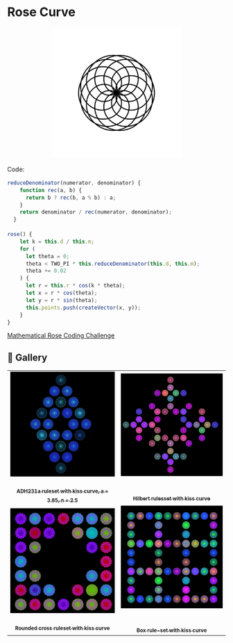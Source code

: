 # Rose Curve

<p align="center"><img src="./assets/shape_images/rose.jpg" alt="rose curve" width="300px"></p>

Code:

```JavaScript
reduceDenominator(numerator, denominator) {
    function rec(a, b) {
      return b ? rec(b, a % b) : a;
    }
    return denominator / rec(numerator, denominator);
  }

rose() {
    let k = this.d / this.m;
    for (
      let theta = 0;
      theta < TWO_PI * this.reduceDenominator(this.d, this.m);
      theta += 0.02
    ) {
      let r = this.r * cos(k * theta);
      let x = r * cos(theta);
      let y = r * sin(theta);
      this.points.push(createVector(x, y));
    }
}
```

[Mathematical Rose Coding Challenge](https://thecodingtrain.com/challenges/55-mathematical-rose-patterns)

## 🌄 Gallery

<!-- IMAGE-LIST:START - Do not remove or modify this section -->
<!-- prettier-ignore-start -->
<!-- markdownlint-disable -->
<table>
  <tbody>
   <tr>
     <td align="center"><a href=""> <img class="img" src="../assets/Ruleset-shape-examples/mango-leaf-rose.jpg" alt="ADH231a ruleset with kiss curve" style="vertical-align:top;" width="500" /><br /><sub><b><br/>ADH231a ruleset with kiss curve, a = 3.85, n = 2.5</b></sub></a></td>
     <td align="center"><a href=""> <img class="img" src="../assets/Ruleset-shape-examples/adh231a-rose.jpg" alt="Hilbert rulesset with kiss curve" style=" display: block;
    margin-left: auto;
    margin-right: auto;" width="500" /><br /><sub><b><br/>Hilbert rulesset with kiss curve</b></sub></a></td>
    </tr>
    <tr>
     <td align="center"><a href=""> <img class="img" src="../assets/Ruleset-shape-examples/quad-snowflake-rose.jpg" alt="Rounded cross ruleset with kiss curve" style="vertical-align:top;" width="500" /><br /><sub><b><br/>Rounded cross ruleset with kiss curve</b></sub></a></td>
     <td align="center"><a href=""> <img class="img" src="../assets/Ruleset-shape-examples/skierpinski-carpet-rose.jpg" alt="Box rule-set with kiss curve" style=" display: block;
    margin-left: auto;
    margin-right: auto;" width="500" /><br /><sub><b><br/>Box  rule-set with kiss curve</b></sub></a></td>
    </tr>
    
  
    
 </tbody>
</table>

<!-- markdownlint-restore -->
<!-- prettier-ignore-end -->

<!-- IMAGE-LIST:END -->
